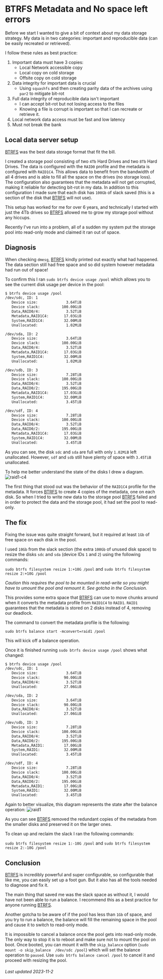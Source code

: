 # BTRFS Metadata and No space left errors

Before we start I wanted to give a bit of context about my data storage strategy.
My data is in two categories: important and reproducible data (can be easily recreated or retrieved).

I follow these rules as best practice:

 1. Important data must have 3 copies:
    - Local Network accessible copy
    - Local copy on cold storage
    - Offsite copy on cold storage
 2. Data integrity for important data is crucial
    - Using `squashfs` and then creating parity data of the archives using `par2` to mitigate bit-rot
 3. Full data integrity of reproducible data isn't important
    - I can accept bit-rot but not losing access to the files
    - Knowing a file is corrupt is important so that I can recreate or retrieve it.
 4. Local network data access must be fast and low latency
 5. Must not break the bank

## Local data server setup

[BTRFS](https://btrfs.readthedocs.io/en/latest/Introduction.html) was the best data storage format that fit the bill.

I created a storage pool consisting of two `4Tb` Hard Drives and two `8Tb` Hard Drives. The data is configured with the `RAID0` profile and the metadata is configured with `RAID1C4`. This allows data to benefit from the bandwidth of all 4 drives and is able to fill all the space on the drives (no storage loss). The configuration also guarantees that the metadata will not get corrupted, making it reliable for detecting bit-rot in my data. In addition to this configuration I made sure that each disk has `100Gb` of slack saved (this is a section of the disk that [BTRFS](https://btrfs.readthedocs.io/en/latest/Introduction.html) will not use).

This setup has worked for me for over 6 years, and technically I started with just the 4Tb drives so [BTRFS](https://btrfs.readthedocs.io/en/latest/Introduction.html) allowed me to grow my storage pool without any hiccups.

Recently I've run into a problem, all of a sudden my system put the storage pool into read-only mode and claimed it ran out of space.

## Diagnosis

When checking `dmesg`, [BTRFS](https://btrfs.readthedocs.io/en/latest/Introduction.html) kindly printed out exactly what had happened. The data section still had free space and so did system however metadata had run out of space!

To confirm this I ran `sudo btrfs device usage /pool`
which allows you to see the current disk usage per device in the pool:

```bash
$ btrfs device usage /pool
/dev/sdc, ID: 1
   Device size:             3.64TiB
   Device slack:          100.00GiB
   Data,RAID0/4:            3.52TiB
   Metadata,RAID1C4:       17.03GiB
   System,RAID1C4:         32.00MiB
   Unallocated:             1.02MiB

/dev/sda, ID: 2
   Device size:             3.64TiB
   Device slack:          100.00GiB
   Data,RAID0/4:            3.52TiB
   Metadata,RAID1C4:       17.03GiB
   System,RAID1C4:         32.00MiB
   Unallocated:             1.02MiB

/dev/sdb, ID: 3
   Device size:             7.28TiB
   Device slack:          100.00GiB
   Data,RAID0/4:            3.52TiB
   Data,RAID0/2:          195.00GiB
   Metadata,RAID1C4:       17.03GiB
   System,RAID1C4:         32.00MiB
   Unallocated:             3.45TiB

/dev/sdf, ID: 4
   Device size:             7.28TiB
   Device slack:          100.00GiB
   Data,RAID0/4:            3.52TiB
   Data,RAID0/2:          195.00GiB
   Metadata,RAID1C4:       17.03GiB
   System,RAID1C4:         32.00MiB
   Unallocated:             3.45TiB
```

As you can see, the disk `sdc` and `sda` are full with only `1.02MiB` left unallocated. However, `sdf` and `sdb` still have plenty of space with `3.45TiB` unallocated.

To help me better understand the state of the disks I drew a diagram.
![raid1-c4](../assets/pool-raid1c4.jpg)

The first thing that stood out was the behavior of the `RAID1C4` profile for the metadata. It forces [BTRFS](https://btrfs.readthedocs.io/en/latest/Introduction.html) to create 4 copies of the metadata, one on each disk. So when I tried to write new data to the storage pool [BTRFS](https://btrfs.readthedocs.io/en/latest/Introduction.html) failed and in order to protect the data and the storage pool, it had set the pool to read-only.

## The fix

Fixing the issue was quite straight forward, but it required at least `1Gb` of free space on each disk in the pool.

I used `10Gb` from the slack section (the extra `100Gb` of unused disk space) to resize the disks `sdc` and `sda` (device IDs `1` and `2`) using the following commands:

`sudo btrfs filesystem resize 1:+10G /pool` and `sudo btrfs filesystem resize 2:+10G /pool`

*Caution this requires the pool to be mounted in read-write so you might have to umount the pool and remount it. See gotcha in the Conclusion.*

This provides some extra space that [BTRFS](https://btrfs.readthedocs.io/en/latest/Introduction.html) can use to move chunks around when it converts the metadata profile from `RAID1C4` to `RAID1`.
`RAID1` guarantees that the metadata is stored on 2 disks instead of 4, removing our deadlock.

The command to convert the metadata profile is the following:

`sudo btrfs balance start -mconvert=raid1 /pool`

This will kick off a balance operation.

Once it is finished running `sudo btrfs device usage /pool` shows what changed:

```bash
$ btrfs device usage /pool
/dev/sdc, ID: 1
   Device size:             3.64TiB
   Device slack:           90.00GiB
   Data,RAID0/4:            3.52TiB
   Unallocated:            27.06GiB

/dev/sda, ID: 2
   Device size:             3.64TiB
   Device slack:           90.00GiB
   Data,RAID0/4:            3.52TiB
   Unallocated:            27.06GiB

/dev/sdb, ID: 3
   Device size:             7.28TiB
   Device slack:          100.00GiB
   Data,RAID0/4:            3.52TiB
   Data,RAID0/2:          195.00GiB
   Metadata,RAID1:         17.00GiB
   System,RAID1:           32.00MiB
   Unallocated:             3.45TiB

/dev/sdf, ID: 4
   Device size:             7.28TiB
   Device slack:          100.00GiB
   Data,RAID0/4:            3.52TiB
   Data,RAID0/2:          195.00GiB
   Metadata,RAID1:         17.00GiB
   System,RAID1:           32.00MiB
   Unallocated:             3.45TiB
```

Again to better visualize, this diagram represents the state after the balance operation:
![raid1](../assets/pool-raid1.jpg)

As you can see [BTRFS](https://btrfs.readthedocs.io/en/latest/Introduction.html) removed the redundant copies of the metadata from the smaller disks and preserved it on the larger ones.

To clean up and reclaim the slack I ran the following commands:

`sudo btrfs filesystem resize 1:-10G /pool` and `sudo btrfs filesystem resize 2:-10G /pool`

## Conclusion

[BTRFS](https://btrfs.readthedocs.io/en/latest/Introduction.html) is incredibly powerful and super configurable, so configurable that like me, you can easily set up a foot gun. But it also has all the tools needed to diagnose and fix it.

The main thing that saved me was the slack space as without it, I would have not been able to run a balance. I recommend this as a best practice for anyone running [BTRFS](https://btrfs.readthedocs.io/en/latest/Introduction.html).

Another gotcha to be aware of if the pool has less than `1Gb` of space, and you try to run a balance, the balance will fill the remaining space in the pool and cause it to switch to read-only mode.

It is impossible to cancel a balance once the pool gets into read-only mode. The only way to stop it is to reboot and make sure not to mount the pool on boot. Once booted, you can mount it with the `skip_balance` option (`sudo mount -o skip_balance  /dev/sdc /pool`) which will set the balance operation to `paused`. Use `sudo btrfs balance cancel /pool` to cancel it and proceed with resizing the pool.

###### Last updated 2023-11-2
